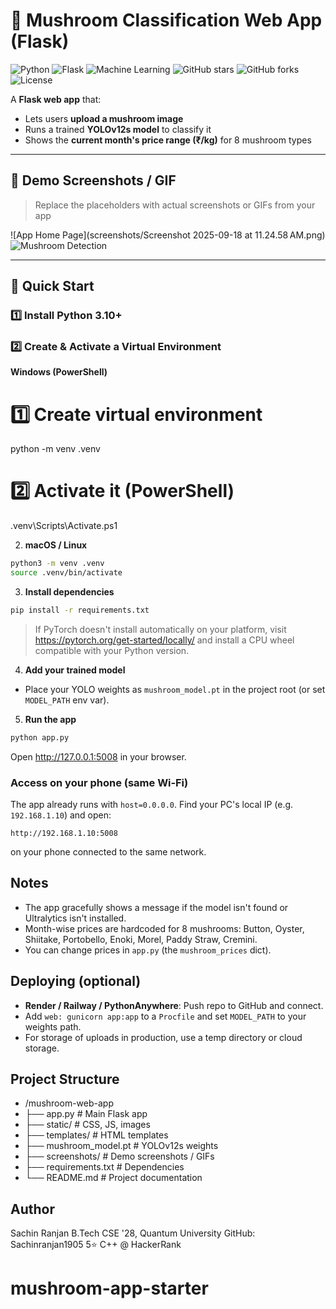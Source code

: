 # 🍄 Mushroom Classification Web App (Flask)

![Python](https://img.shields.io/badge/Python-3776AB?style=for-the-badge&logo=python&logoColor=white)
![Flask](https://img.shields.io/badge/Flask-000000?style=for-the-badge&logo=flask&logoColor=white)
![Machine Learning](https://img.shields.io/badge/Machine%20Learning-F7931E?style=for-the-badge&logo=machinelearning&logoColor=white)
![GitHub stars](https://img.shields.io/github/stars/Sachinranjan1905/mushroom-app?style=social)
![GitHub forks](https://img.shields.io/github/forks/Sachinranjan1905/mushroom-app?style=social)
![License](https://img.shields.io/badge/License-MIT-green)

A **Flask web app** that:  
- Lets users **upload a mushroom image**  
- Runs a trained **YOLOv12s model** to classify it  
- Shows the **current month's price range (₹/kg)** for 8 mushroom types

---

## 🔹 Demo Screenshots / GIF

> Replace the placeholders with actual screenshots or GIFs from your app

![App Home Page](screenshots/Screenshot 2025-09-18 at 11.24.58 AM.png)  
![Mushroom Detection](screenshots/detection.gif)  

---

## 🔹 Quick Start

### 1️⃣ Install Python 3.10+

### 2️⃣ Create & Activate a Virtual Environment

**Windows (PowerShell)**
# 1️⃣ Create virtual environment
python -m venv .venv

# 2️⃣ Activate it (PowerShell)
.venv\Scripts\Activate.ps1



2) **macOS / Linux**
```bash
python3 -m venv .venv
source .venv/bin/activate
```

3) **Install dependencies**
```bash
pip install -r requirements.txt
```

> If PyTorch doesn't install automatically on your platform, visit https://pytorch.org/get-started/locally/ and install a CPU wheel compatible with your Python version.

4) **Add your trained model**
- Place your YOLO weights as `mushroom_model.pt` in the project root (or set `MODEL_PATH` env var).

5) **Run the app**
```bash
python app.py
```
Open http://127.0.0.1:5008 in your browser.

### Access on your phone (same Wi‑Fi)
The app already runs with `host=0.0.0.0`. Find your PC's local IP (e.g. `192.168.1.10`) and open:
```
http://192.168.1.10:5008
```
on your phone connected to the same network.

## Notes

- The app gracefully shows a message if the model isn't found or Ultralytics isn't installed.
- Month-wise prices are hardcoded for 8 mushrooms: Button, Oyster, Shiitake, Portobello, Enoki, Morel, Paddy Straw, Cremini.
- You can change prices in `app.py` (the `mushroom_prices` dict).

## Deploying (optional)

- **Render / Railway / PythonAnywhere**: Push repo to GitHub and connect.
- Add `web: gunicorn app:app` to a `Procfile` and set `MODEL_PATH` to your weights path.
- For storage of uploads in production, use a temp directory or cloud storage.
## Project Structure
 - /mushroom-web-app
 - ├── app.py                 # Main Flask app
 - ├── static/                # CSS, JS, images
 - ├── templates/             # HTML templates
 - ├── mushroom_model.pt      # YOLOv12s weights
 - ├── screenshots/           # Demo screenshots / GIFs
 - ├── requirements.txt       # Dependencies
 - └── README.md              # Project documentation
## Author
Sachin Ranjan
B.Tech CSE '28, Quantum University
GitHub: Sachinranjan1905
5⭐ C++ @ HackerRank

# mushroom-app-starter

